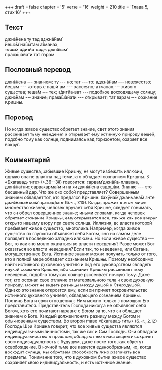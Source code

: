 +++
draft = false
chapter = '5'
verse = '16'
weight = 210
title = 'Глава 5, стих 16'
+++
## Текст

джн̃а̄нена ту тад аджн̃а̄нам̇  
йеша̄м̇ на̄ш́итам а̄тманах̣  
теша̄м а̄дитйа-вадж джн̃а̄нам̇  
прака̄ш́айати тат парам

## Пословный перевод

джн̃а̄нена --- знанием; ту --- но; тат --- то; аджн̃а̄нам --- невежество;
йеша̄м --- которых; на̄ш́итам --- рассеяно; а̄тманах̣ --- живого существа;
теша̄м --- тех; а̄дитйа-ват --- подобное восходящему солнцу; джн̃а̄нам ---
знание; прака̄ш́айати --- открывает; тат парам --- сознание Кришны.

## Перевод

Но когда живое существо обретает знание, свет этого знания рассеивает
тьму неведения и открывает ему истинную природу вещей, подобно тому как
солнце, поднимаясь над горизонтом, озаряет все вокруг.

## Комментарий

Живые существа, забывшие Кришну, не могут избежать иллюзии, однако она
не властна над теми, кто обладает сознанием Кришны. В «Бхагавад-гите»
(4.36--38) говорится: сарвам̇ джн̃а̄на-плавена, джн̃а̄на̄гних̣ сарвакарма̄н̣и и
на хи джн̃а̄нена садр̣ш́ам. Знание --- это бесценный дар. Что же оно собой
представляет? Совершенным знанием обладает тот, кто предался Кришне:
бахӯна̄м̇ джанмана̄м анте джн̃а̄нава̄н ма̄м̇ прападйате (Б.-г., 7.19). Когда,
прожив в этом мире множество жизней, человек вручает себя Кришне,
следует понимать, что он обрел совершенное знание; иными словами, когда
человек обретает сознание Кришны, ему открывается все, так же как все
вокруг открыто нашему взору при свете солнца. Иллюзия, во власти которой
пребывает живое существо, многолика. Например, когда живое существо по
глупости объявляет себя Богом, оно на самом деле попадает в последнюю
западню иллюзии. Но если живое существо --- Бог, то как оно могло
оказаться во власти неведения? Разве может Бог оказаться во власти
неведения? Если так, то неведение, или Сатана, могущественнее Бога.
Истинное знание можно получить только от того, кто в полной мере
обладает сознанием Кришны. Поэтому необходимо найти истинного духовного
учителя и под его руководством овладеть наукой сознания Кришны, ибо
сознание Кришны рассеивает тьму неведения, подобно тому как солнце
рассеивает ночную тьму. Даже тот, кто осознал свое отличие от
материального тела и свою духовную природу, может не видеть разницы
между душой и Сверхдушой. Однако это знание откроется ему, если он
примет покровительство истинного духовного учителя, обладающего
сознанием Кришны. Постичь Бога и свои отношения с Ним можно только с
помощью Его представителя. Представитель Господа никогда не объявляет
себя Богом, хотя его почитают наравне с Богом за то, что он обладает
знанием о Боге. Каждый должен понять разницу между Богом и обыкновенным
существом. Во второй главе «Бхагавад-гиты» (Б.-г., 2.12) Господь Шри
Кришна говорит, что все живые существа являются индивидуальными
личностями, так же как и Сам Господь. Они обладали индивидуальностью в
прошлом, обладают ею в настоящем и сохранят свою индивидуальность в
будущем, даже после того, как обретут освобождение. В ночной тьме все
кажется единообразным, но, когда восходит солнце, мы обретаем
способность ясно различать все предметы. Понимание того, что в духовном
бытии живое существо сохраняет свою индивидуальность, и есть истинное
знание.
